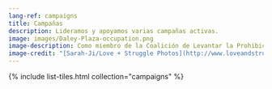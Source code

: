 ```yaml
---
lang-ref: campaigns
title: Campañas
description: Lideramos y apoyamos varias campañas activas.
image: images/Daley-Plaza-occupation.png
image-description: Como miembro de la Coalición de Levantar la Prohibición, DSA de Chicago ayudó a organizar una ocupación de 5 días de Daley Plaza en agosto de 2020.
image-credit: "[Sarah-Ji/Love + Struggle Photos](http://www.loveandstrugglephotos.com/)"
---
```


{% include list-tiles.html collection="campaigns" %}
